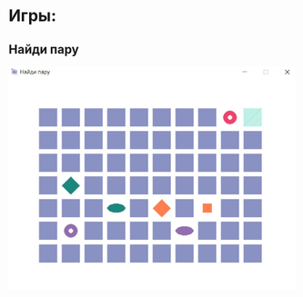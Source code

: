 # Игры:

## Найди пару
![avatar](https://github.com/Kotyga/CoffeeFace_RSSU_hack/blob/Kotyga_MM/Screen/Memory%20game.jpg)
